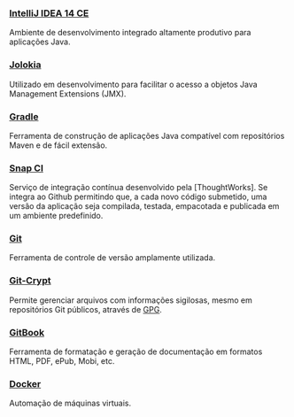 ### [IntelliJ IDEA 14 CE](https://www.jetbrains.com/idea/download/)

Ambiente de desenvolvimento integrado altamente produtivo para aplicações Java.

### [Jolokia](http://www.jolokia.org)

Utilizado em desenvolvimento para facilitar o acesso a objetos Java Management Extensions (JMX).

### [Gradle](http://www.gradle.org)

Ferramenta de construção de aplicações Java compatível com repositórios Maven e de fácil extensão.

### [Snap CI](http://snap-ci.com)

Serviço de integração contínua desenvolvido pela [ThoughtWorks]. Se integra ao Github permitindo que, a cada novo código submetido, uma versão da aplicação seja compilada, testada, empacotada e publicada em um ambiente predefinido.

### [Git](http://git-scm.org)

Ferramenta de controle de versão amplamente utilizada.

### [Git-Crypt](https://www.agwa.name/projects/git-crypt/)

Permite gerenciar arquivos com informações sigilosas, mesmo em repositórios Git públicos, através de [GPG].

[GPG]:https://www.gnupg.org/

### [GitBook](http://gitbook.com)

Ferramenta de formatação e geração de documentação em formatos HTML, PDF, ePub, Mobi, etc.

### [Docker](http://docker.com)

Automação de máquinas virtuais.